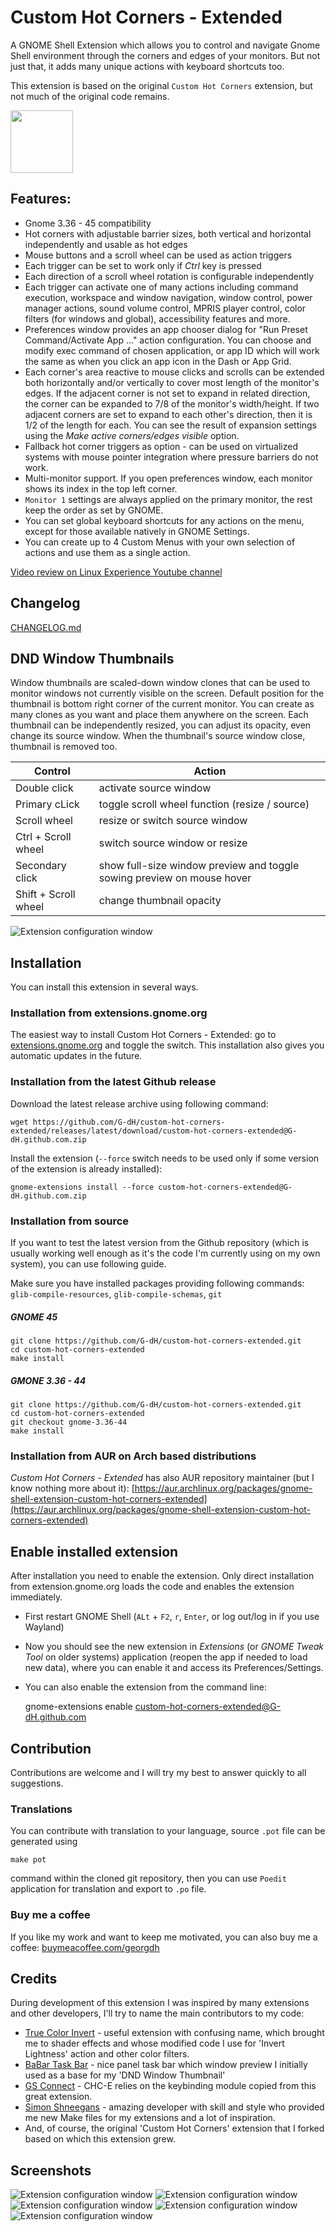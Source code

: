 # Custom Hot Corners - Extended

A GNOME Shell Extension which allows you to control and navigate Gnome Shell environment through the corners and edges of your monitors. But not just that, it adds many unique actions with keyboard shortcuts too.

This extension is based on the original `Custom Hot Corners` extension, but not much of the original code remains.

[<img alt="" height="100" src="https://raw.githubusercontent.com/andyholmes/gnome-shell-extensions-badge/master/get-it-on-ego.svg?sanitize=true">](https://extensions.gnome.org/extension/4167/custom-hot-corners-extended/)


## Features:
- Gnome 3.36 - 45 compatibility
- Hot corners with adjustable barrier sizes, both vertical and horizontal independently and usable as hot edges
- Mouse buttons and a scroll wheel can be used as action triggers
- Each trigger can be set to work only if *Ctrl* key is pressed
- Each direction of a scroll wheel rotation is configurable independently
- Each trigger can activate one of many actions including command execution, workspace and window navigation, window control, power manager actions, sound volume control, MPRIS player control, color filters (for windows and global), accessibility features and more.
- Preferences window provides an app chooser dialog for "Run Preset Command/Activate App ..." action configuration. You can choose and modify exec command of chosen application, or app ID which will work the same as when you click an app icon in the Dash or App Grid.
- Each corner's area reactive to mouse clicks and scrolls can be extended both horizontally and/or vertically to cover most length of the monitor's edges. If the adjacent corner is not set to expand in related direction, the corner can be expanded to 7/8 of the monitor's width/height. If two adjacent corners are set to expand to each other's direction, then it is 1/2 of the length for each. You can see the result of expansion settings using the *Make active corners/edges visible* option.
- Fallback hot corner triggers as option - can be used on virtualized systems with mouse pointer integration where pressure barriers do not work.
- Multi-monitor support. If you open preferences window, each monitor shows its index in the top left corner.
- `Monitor 1` settings are always applied on the primary monitor, the rest keep the order as set by GNOME.
- You can set global keyboard shortcuts for any actions on the menu, except for those available natively in GNOME Settings.
- You can create up to 4 Custom Menus with your own selection of actions and use them as a single action.

[Video review on Linux Experience Youtube channel](https://www.youtube.com/watch?v=KtjYPMCvQ7Y&t=519s)

## Changelog

[CHANGELOG.md](CHANGELOG.md)

## DND Window Thumbnails

Window thumbnails are scaled-down window clones that can be used to monitor windows not currently visible on the screen. Default position for the thumbnail is bottom right corner of the current monitor. You can create as many clones as you want and place them anywhere on the screen. Each thumbnail can be independently resized, you can adjust its opacity, even change its source window. When the thumbnail's source window close, thumbnail is removed too.

| Control | Action |
| ------- | ------ |
| Double click          | activate source window |
| Primary cLick         | toggle scroll wheel function (resize / source) |
| Scroll wheel          | resize or switch source window |
| Ctrl + Scroll wheel   | switch source window or resize |
| Secondary click       | show full-size window preview and toggle sowing preview on mouse hover |
| Shift + Scroll wheel  | change thumbnail opacity |


![Extension configuration window](screenshot.png)


## Installation

You can install this extension in several ways.

### Installation from extensions.gnome.org

The easiest way to install Custom Hot Corners - Extended: go to [extensions.gnome.org](https://extensions.gnome.org/extension/4167/custom-hot-corners-extended/) and toggle the switch. This installation also gives you automatic updates in the future.

### Installation from the latest Github release

Download the latest release archive using following command:

    wget https://github.com/G-dH/custom-hot-corners-extended/releases/latest/download/custom-hot-corners-extended@G-dH.github.com.zip

Install the extension (`--force` switch needs to be used only if some version of the extension is already installed):

    gnome-extensions install --force custom-hot-corners-extended@G-dH.github.com.zip

### Installation from source

If you want to test the latest version from the Github repository (which is usually working well enough as it's the code I'm currently using on my own system), you can use following guide.

Make sure you have installed packages providing following commands: `glib-compile-resources`, `glib-compile-schemas`, `git`

##### GNOME 45

    git clone https://github.com/G-dH/custom-hot-corners-extended.git
    cd custom-hot-corners-extended
    make install

##### GMONE 3.36 - 44

    git clone https://github.com/G-dH/custom-hot-corners-extended.git
    cd custom-hot-corners-extended
    git checkout gnome-3.36-44
    make install

### Installation from AUR on Arch based distributions

*Custom Hot Corners - Extended* has also AUR repository maintainer (but I know nothing more about it):
[https://aur.archlinux.org/packages/gnome-shell-extension-custom-hot-corners-extended](https://aur.archlinux.org/packages/gnome-shell-extension-custom-hot-corners-extended)

## Enable installed extension

After installation you need to enable the extension. Only direct installation from extension.gnome.org loads the code and enables the extension immediately.

- First restart GNOME Shell (`ALt` + `F2`, `r`, `Enter`, or log out/log in if you use Wayland)
- Now you should see the new extension in *Extensions* (or *GNOME Tweak Tool* on older systems) application (reopen the app if needed to load new data), where you can enable it and access its Preferences/Settings.
- You can also enable the extension from the command line:

    gnome-extensions enable custom-hot-corners-extended@G-dH.github.com


## Contribution

Contributions are welcome and I will try my best to answer quickly to all suggestions.

### Translations

You can contribute with translation to your language, source `.pot` file can be generated using

    make pot

command within the cloned git repository, then you can use `Poedit` application for translation and export to `.po` file.

### Buy me a coffee

If you like my work and want to keep me motivated, you can also buy me a coffee:
[buymeacoffee.com/georgdh](https://buymeacoffee.com/georgdh)

## Credits

During development of this extension I was inspired by many extensions and other developers, I'll try to name the main contributors to my code:
- [True Color Invert](https://github.com/jackkenney/gnome-true-color-invert) - useful extension with confusing name, which brought me to shader effects and whose modified code I use for 'Invert Lightness' action and other color filters.
- [BaBar Task Bar](https://github.com/fthx/babar) - nice panel task bar which window preview I initially used as a base for my 'DND Window Thumbnail'
- [GS Connect](https://github.com/GSConnect/gnome-shell-extension-gsconnect/wiki) - CHC-E relies on the keybinding module copied from this great extension.
- [Simon Shneegans](https://schneegans.github.io/) - amazing developer with skill and style who provided me new Make files for my extensions and a lot of inspiration.
- And, of course, the original 'Custom Hot Corners' extension that I forked based on which this extension grew.

## Screenshots

![Extension configuration window](screenshot0.png)
![Extension configuration window](screenshot4.png)
![Extension configuration window](screenshot1.png)
![Extension configuration window](screenshot2.png)
![Extension configuration window](screenshot3.png)

